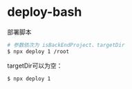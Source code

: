 # deploy-bash

部署脚本



```bash
# 参数依次为 isBackEndProject、targetDir
$ npx deploy 1 /root
```

targetDir可以为空：

```bash
$ npx deploy 1
```



